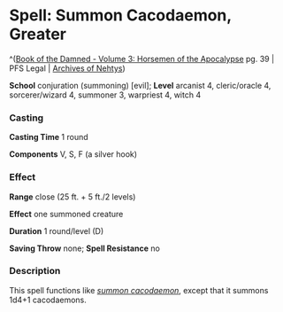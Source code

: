 # Spell: Summon Cacodaemon, Greater

^([Book of the Damned - Volume 3: Horsemen of the Apocalypse][ss-greater-summon-cacodaemon] pg. 39 | PFS Legal | [Archives of Nehtys][sn-greater-summon-cacodaemon])

**School** conjuration (summoning) [evil]; **Level** arcanist 4, cleric/oracle 4, sorcerer/wizard 4, summoner 3, warpriest 4, witch 4

### Casting

**Casting Time** 1 round  

**Components** V, S, F (a silver hook)

### Effect

**Range** close (25 ft. + 5 ft./2 levels)  

**Effect** one summoned creature  

**Duration** 1 round/level (D)  

**Saving Throw** none; **Spell Resistance** no

### Description

This spell functions like _[summon cacodaemon]_, except that it summons 1d4+1 cacodaemons.

[ss-greater-summon-cacodaemon]: http://paizo.com/products/btpy8odg
[sn-greater-summon-cacodaemon]: http://www.archivesofnethys.com/SpellDisplay.aspx?ItemName=Summon%20Cacodaemon%2C%20Greater
[summon cacodaemon]: http://www.archivesofnethys.com/SpellDisplay.aspx?ItemName=summon%20cacodaemon